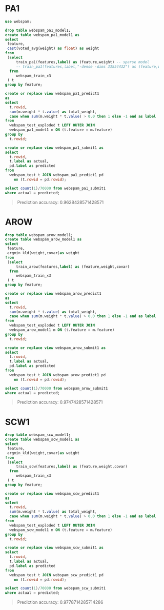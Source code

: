 <!--
  Licensed to the Apache Software Foundation (ASF) under one
  or more contributor license agreements.  See the NOTICE file
  distributed with this work for additional information
  regarding copyright ownership.  The ASF licenses this file
  to you under the Apache License, Version 2.0 (the
  "License"); you may not use this file except in compliance
  with the License.  You may obtain a copy of the License at

    http://www.apache.org/licenses/LICENSE-2.0

  Unless required by applicable law or agreed to in writing,
  software distributed under the License is distributed on an
  "AS IS" BASIS, WITHOUT WARRANTIES OR CONDITIONS OF ANY
  KIND, either express or implied.  See the License for the
  specific language governing permissions and limitations
  under the License.
-->

# PA1

```sql
use webspam;

drop table webspam_pa1_model1;
create table webspam_pa1_model1 as
select 
 feature,
 cast(voted_avg(weight) as float) as weight
from 
 (select 
     train_pa1(features,label) as (feature,weight) -- sparse model
     -- train_pa1(features,label,"-dense -dims 33554432") as (feature,weight)
  from 
     webspam_train_x3
 ) t 
group by feature;

create or replace view webspam_pa1_predict1 
as
select
  t.rowid, 
  sum(m.weight * t.value) as total_weight,
  case when sum(m.weight * t.value) > 0.0 then 1 else -1 end as label
from 
  webspam_test_exploded t LEFT OUTER JOIN
  webspam_pa1_model1 m ON (t.feature = m.feature)
group by
  t.rowid;

create or replace view webspam_pa1_submit1 as
select 
  t.rowid, 
  t.label as actual, 
  pd.label as predicted
from 
  webspam_test t JOIN webspam_pa1_predict1 pd 
    on (t.rowid = pd.rowid);

select count(1)/70000 from webspam_pa1_submit1 
where actual = predicted;
```
> Prediction accuracy: 0.9628428571428571

# AROW

```sql
drop table webspam_arow_model1;
create table webspam_arow_model1 as
select 
 feature,
 argmin_kld(weight,covar)as weight
from 
 (select 
     train_arow(features,label) as (feature,weight,covar)
  from 
     webspam_train_x3
 ) t 
group by feature;

create or replace view webspam_arow_predict1 
as
select
  t.rowid, 
  sum(m.weight * t.value) as total_weight,
  case when sum(m.weight * t.value) > 0.0 then 1 else -1 end as label
from 
  webspam_test_exploded t LEFT OUTER JOIN
  webspam_arow_model1 m ON (t.feature = m.feature)
group by
  t.rowid;

create or replace view webspam_arow_submit1 as
select 
  t.rowid, 
  t.label as actual, 
  pd.label as predicted
from 
  webspam_test t JOIN webspam_arow_predict1 pd 
    on (t.rowid = pd.rowid);

select count(1)/70000 from webspam_arow_submit1 
where actual = predicted;
```
> Prediction accuracy: 0.9747428571428571

# SCW1

```sql
drop table webspam_scw_model1;
create table webspam_scw_model1 as
select 
 feature,
 argmin_kld(weight,covar)as weight
from 
 (select 
     train_scw(features,label) as (feature,weight,covar)
  from 
     webspam_train_x3
 ) t 
group by feature;

create or replace view webspam_scw_predict1 
as
select
  t.rowid, 
  sum(m.weight * t.value) as total_weight,
  case when sum(m.weight * t.value) > 0.0 then 1 else -1 end as label
from 
  webspam_test_exploded t LEFT OUTER JOIN
  webspam_scw_model1 m ON (t.feature = m.feature)
group by
  t.rowid;

create or replace view webspam_scw_submit1 as
select 
  t.rowid, 
  t.label as actual, 
  pd.label as predicted
from 
  webspam_test t JOIN webspam_scw_predict1 pd 
    on (t.rowid = pd.rowid);

select count(1)/70000 from webspam_scw_submit1 
where actual = predicted;
```
> Prediction accuracy: 0.9778714285714286
